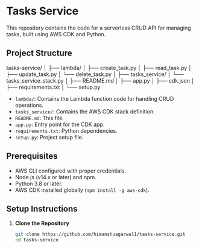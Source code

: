 # Tasks Service

This repository contains the code for a serverless CRUD API for managing tasks, built using AWS CDK and Python.

## Project Structure

tasks-service/
│
├── lambda/
│   ├── create_task.py
│   ├── read_task.py
│   ├── update_task.py
│   └── delete_task.py
│
├── tasks_service/
│   └── tasks_service_stack.py
│
├── README.md
│
├── app.py
│
├── cdk.json
│
├── requirements.txt
│
└── setup.py




- `lambda/`: Contains the Lambda function code for handling CRUD operations.
- `tasks_service/`: Contains the AWS CDK stack definition.
- `README.md`: This file.
- `app.py`: Entry point for the CDK app.
- `requirements.txt`: Python dependencies.
- `setup.py`: Project setup file.

## Prerequisites

- AWS CLI configured with proper credentials.
- Node.js (v14.x or later) and npm.
- Python 3.8 or later.
- AWS CDK installed globally (`npm install -g aws-cdk`).

## Setup Instructions

1. **Clone the Repository**

   ```bash
   git clone https://github.com/himanshuagarwal1/tasks-service.git
   cd tasks-service
